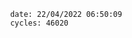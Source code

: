 

                date: 22/04/2022 06:50:09
                cycles: 46020

                         